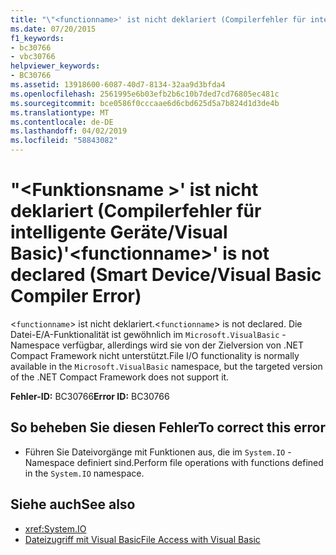 ```yaml
---
title: "\"<functionname>' ist nicht deklariert (Compilerfehler für intelligente Geräte / Visual Basic)"
ms.date: 07/20/2015
f1_keywords:
- bc30766
- vbc30766
helpviewer_keywords:
- BC30766
ms.assetid: 13918600-6087-40d7-8134-32aa9d3bfda4
ms.openlocfilehash: 2561995e6b03efb2b6c10b7ded7cd76805ec481c
ms.sourcegitcommit: bce0586f0cccaae6d6cbd625d5a7b824d1d3de4b
ms.translationtype: MT
ms.contentlocale: de-DE
ms.lasthandoff: 04/02/2019
ms.locfileid: "58843082"
---
```

# <a name="functionname-is-not-declared-smart-devicevisual-basic-compiler-error"></a><span data-ttu-id="cfdc1-102">"\<Funktionsname >' ist nicht deklariert (Compilerfehler für intelligente Geräte/Visual Basic)</span><span class="sxs-lookup"><span data-stu-id="cfdc1-102">'\<functionname>' is not declared (Smart Device/Visual Basic Compiler Error)</span></span>
<span data-ttu-id="cfdc1-103"><`functionname`> ist nicht deklariert.</span><span class="sxs-lookup"><span data-stu-id="cfdc1-103"><`functionname`> is not declared.</span></span> <span data-ttu-id="cfdc1-104">Die Datei-E/A-Funktionalität ist gewöhnlich im `Microsoft.VisualBasic` -Namespace verfügbar, allerdings wird sie von der Zielversion von .NET Compact Framework nicht unterstützt.</span><span class="sxs-lookup"><span data-stu-id="cfdc1-104">File I/O functionality is normally available in the `Microsoft.VisualBasic` namespace, but the targeted version of the .NET Compact Framework does not support it.</span></span>  
  
 <span data-ttu-id="cfdc1-105">**Fehler-ID:** BC30766</span><span class="sxs-lookup"><span data-stu-id="cfdc1-105">**Error ID:** BC30766</span></span>  
  
## <a name="to-correct-this-error"></a><span data-ttu-id="cfdc1-106">So beheben Sie diesen Fehler</span><span class="sxs-lookup"><span data-stu-id="cfdc1-106">To correct this error</span></span>  
  
-   <span data-ttu-id="cfdc1-107">Führen Sie Dateivorgänge mit Funktionen aus, die im `System.IO` -Namespace definiert sind.</span><span class="sxs-lookup"><span data-stu-id="cfdc1-107">Perform file operations with functions defined in the `System.IO` namespace.</span></span>  
  
## <a name="see-also"></a><span data-ttu-id="cfdc1-108">Siehe auch</span><span class="sxs-lookup"><span data-stu-id="cfdc1-108">See also</span></span>

- <xref:System.IO>
- [<span data-ttu-id="cfdc1-109">Dateizugriff mit Visual Basic</span><span class="sxs-lookup"><span data-stu-id="cfdc1-109">File Access with Visual Basic</span></span>](../../../visual-basic/developing-apps/programming/drives-directories-files/file-access.md)
